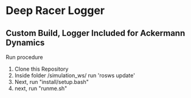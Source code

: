 # Deep Racer Logger
## Custom Build, Logger Included for Ackermann Dynamics

Run procedure

1. Clone this Repository
2. Inside folder /simulation_ws/ run 'rosws update'
3. Next, run "install/setup.bash"
4. next, run "runme.sh"
